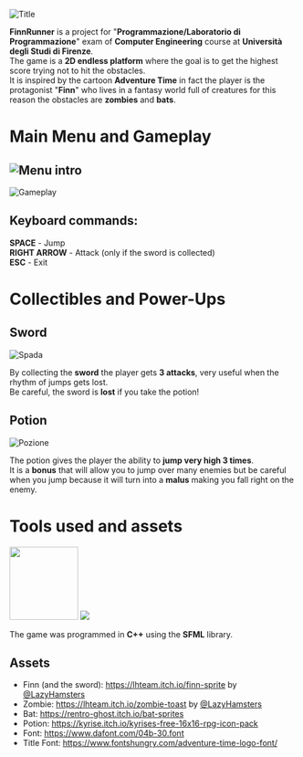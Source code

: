 ![Title](assets/Title.png)

**FinnRunner** is a project for "**Programmazione/Laboratorio di Programmazione**" exam of **Computer Engineering** course at **Università degli Studi di Firenze**.\
The game is a **2D endless platform** where the goal is to get the highest score trying not to hit the obstacles.\
It is inspired by the cartoon **Adventure Time** in fact the player is the protagonist "**Finn**" who lives in a fantasy world full of creatures for this reason the obstacles are **zombies** and **bats**.

# Main Menu and Gameplay

![Menu intro](gifs/INTRO.gif)
-
![Gameplay](gifs/Gameplay.gif)

## Keyboard commands:
**SPACE** - Jump\
**RIGHT ARROW** - Attack (only if the sword is collected)\
**ESC** - Exit

# Collectibles and Power-Ups

## Sword
![Spada](gifs/Spada.gif)

By collecting the **sword** the player gets **3 attacks**, very useful when the rhythm of jumps gets lost.\
Be careful, the sword is **lost** if you take the potion! 

## Potion
![Pozione](gifs/Pozione.gif)

The potion gives the player the ability to **jump very high 3 times**.\
It is a **bonus** that will allow you to jump over many enemies but be careful when you jump because it will turn into a **malus** making you fall right on the enemy.

# Tools used and assets

<img src="https://isocpp.org/assets/images/cpp_logo.png"  width="120" height="128"> <img src="https://www.sfml-dev.org/download/goodies/sfml-icon-mini.png">

The game was programmed in **C++** using the **SFML** library.

## Assets

 - Finn (and the sword): https://lhteam.itch.io/finn-sprite by [@LazyHamsters](https://twitter.com/LazyHamsters)
 - Zombie: https://lhteam.itch.io/zombie-toast by [@LazyHamsters](https://twitter.com/LazyHamsters)
 - Bat: https://rentro-ghost.itch.io/bat-sprites
 - Potion: https://kyrise.itch.io/kyrises-free-16x16-rpg-icon-pack
 - Font: https://www.dafont.com/04b-30.font
 - Title Font: https://www.fontshungry.com/adventure-time-logo-font/
